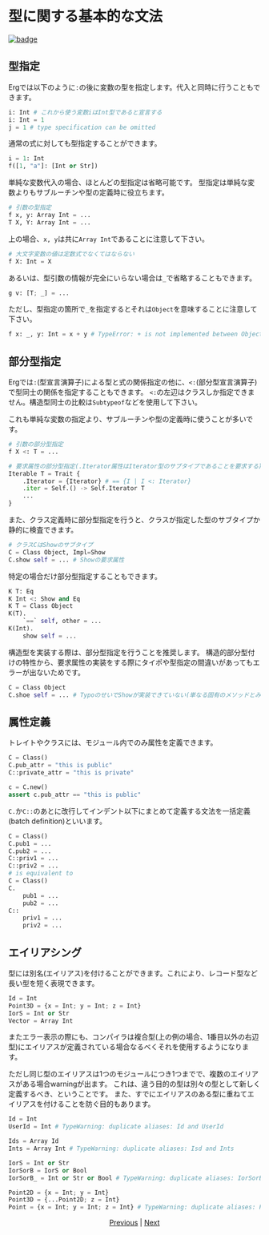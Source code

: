 # 型に関する基本的な文法

[![badge](https://img.shields.io/endpoint.svg?url=https%3A%2F%2Fgezf7g7pd5.execute-api.ap-northeast-1.amazonaws.com%2Fdefault%2Fsource_up_to_date%3Fowner%3Derg-lang%26repos%3Derg%26ref%3Dmain%26path%3Ddoc/EN/syntax/type/02_basic.md%26commit_hash%3Deccd113c1512076c367fb87ea73406f91ff83ba7)](https://gezf7g7pd5.execute-api.ap-northeast-1.amazonaws.com/default/source_up_to_date?owner=erg-lang&repos=erg&ref=main&path=doc/EN/syntax/type/02_basic.md&commit_hash=eccd113c1512076c367fb87ea73406f91ff83ba7)

## 型指定

Ergでは以下のように`:`の後に変数の型を指定します。代入と同時に行うこともできます。

```python
i: Int # これから使う変数iはInt型であると宣言する
i: Int = 1
j = 1 # type specification can be omitted
```

通常の式に対しても型指定することができます。

```python
i = 1: Int
f([1, "a"]: [Int or Str])
```

単純な変数代入の場合、ほとんどの型指定は省略可能です。
型指定は単純な変数よりもサブルーチンや型の定義時に役立ちます。

```python
# 引数の型指定
f x, y: Array Int = ...
T X, Y: Array Int = ...
```

上の場合、`x, y`は共に`Array Int`であることに注意して下さい。

```python
# 大文字変数の値は定数式でなくてはならない
f X: Int = X
```

あるいは、型引数の情報が完全にいらない場合は`_`で省略することもできます。

```python
g v: [T; _] = ...
```

ただし、型指定の箇所で`_`を指定するとそれは`Object`を意味することに注意して下さい。

```python
f x: _, y: Int = x + y # TypeError: + is not implemented between Object and Int
```

## 部分型指定

Ergでは`:`(型宣言演算子)による型と式の関係指定の他に、`<:`(部分型宣言演算子)で型同士の関係を指定することもできます。
`<:`の左辺はクラスしか指定できません。構造型同士の比較は`Subtypeof`などを使用して下さい。

これも単純な変数の指定より、サブルーチンや型の定義時に使うことが多いです。

```python
# 引数の部分型指定
f X <: T = ...

# 要求属性の部分型指定(.Iterator属性はIterator型のサブタイプであることを要求する)
Iterable T = Trait {
    .Iterator = {Iterator} # == {I | I <: Iterator}
    .iter = Self.() -> Self.Iterator T
    ...
}
```

また、クラス定義時に部分型指定を行うと、クラスが指定した型のサブタイプか静的に検査できます。

```python
# クラスCはShowのサブタイプ
C = Class Object, Impl=Show
C.show self = ... # Showの要求属性
```

特定の場合だけ部分型指定することもできます。

```python
K T: Eq
K Int <: Show and Eq
K T = Class Object
K(T).
    `==` self, other = ...
K(Int).
    show self = ...
```

構造型を実装する際は、部分型指定を行うことを推奨します。
構造的部分型付けの特性から、要求属性の実装をする際にタイポや型指定の間違いがあってもエラーが出ないためです。

```python
C = Class Object
C.shoe self = ... # TypoのせいでShowが実装できていない(単なる固有のメソッドとみなされる)
```

## 属性定義

トレイトやクラスには、モジュール内でのみ属性を定義できます。

```python
C = Class()
C.pub_attr = "this is public"
C::private_attr = "this is private"

c = C.new()
assert c.pub_attr == "this is public"
```

`C.`か`C::`のあとに改行してインデント以下にまとめて定義する文法を一括定義(batch definition)といいます。

```python
C = Class()
C.pub1 = ...
C.pub2 = ...
C::priv1 = ...
C::priv2 = ...
# is equivalent to
C = Class()
C.
    pub1 = ...
    pub2 = ...
C::
    priv1 = ...
    priv2 = ...
```

## エイリアシング

型には別名(エイリアス)を付けることができます。これにより、レコード型など長い型を短く表現できます。

```python
Id = Int
Point3D = {x = Int; y = Int; z = Int}
IorS = Int or Str
Vector = Array Int
```

またエラー表示の際にも、コンパイラは複合型(上の例の場合、1番目以外の右辺型)にエイリアスが定義されている場合なるべくそれを使用するようになります。

ただし同じ型のエイリアスは1つのモジュールにつき1つまでで、複数のエイリアスがある場合warningが出ます。
これは、違う目的の型は別々の型として新しく定義するべき、ということです。
また、すでにエイリアスのある型に重ねてエイリアスを付けることを防ぐ目的もあります。

```python
Id = Int
UserId = Int # TypeWarning: duplicate aliases: Id and UserId

Ids = Array Id
Ints = Array Int # TypeWarning: duplicate aliases: Isd and Ints

IorS = Int or Str
IorSorB = IorS or Bool
IorSorB_ = Int or Str or Bool # TypeWarning: duplicate aliases: IorSorB and IorSorB_

Point2D = {x = Int; y = Int}
Point3D = {...Point2D; z = Int}
Point = {x = Int; y = Int; z = Int} # TypeWarning: duplicate aliases: Point3D and Point
```

<p align='center'>
    <a href='./01_type_system.md'>Previous</a> | <a href='./03_trait.md'>Next</a>
</p>
